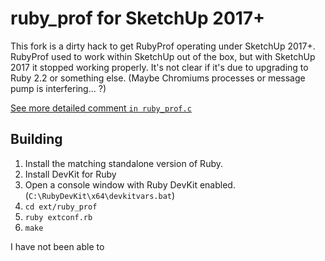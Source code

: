 # ruby_prof for SketchUp 2017+

This fork is a dirty hack to get RubyProf operating under SketchUp 2017+.
RubyProf used to work within SketchUp out of the box, but with SketchUp 2017 it
stopped working properly. It's not clear if it's due to upgrading to Ruby 2.2
or something else. (Maybe Chromiums processes or message pump is
interfering... ?)

[See more detailed comment `in ruby_prof.c`](ext/ruby_prof/ruby_prof.c#L137)

## Building

1. Install the matching standalone version of Ruby.
2. Install DevKit for Ruby
3. Open a console window with Ruby DevKit enabled. (`C:\RubyDevKit\x64\devkitvars.bat`)
4. `cd ext/ruby_prof`
5. `ruby extconf.rb`
6. `make`

I have not been able to
